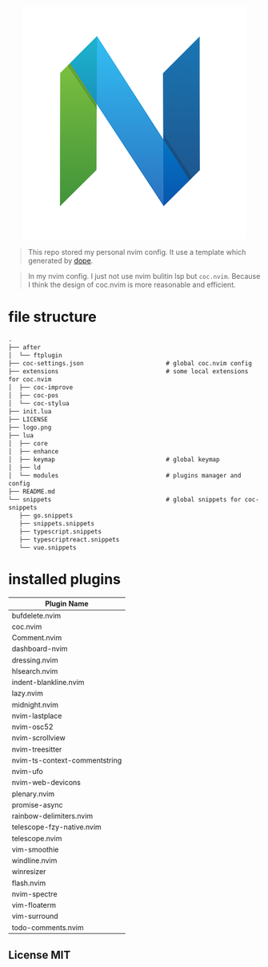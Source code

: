 <p align="center">
    <img src="./logo.png"></img>
</p>

> This repo stored my personal nvim config. It use a template which generated by [dope](https://github.com/nvimdev/dope).

> In my nvim config. I just not use nvim bulitin lsp but `coc.nvim`. Because I think the design of coc.nvim is more reasonable and efficient.

# file structure

```
.
├── after
│  └── ftplugin
├── coc-settings.json                       # global coc.nvim config
├── extensions                              # some local extensions for coc.nvim
│  ├── coc-improve
│  ├── coc-pos
│  └── coc-stylua
├── init.lua
├── LICENSE
├── logo.png
├── lua
│  ├── core
│  ├── enhance
│  ├── keymap                               # global keymap
│  ├── ld
│  └── modules                              # plugins manager and config
├── README.md
└── snippets                                # global snippets for coc-snippets
   ├── go.snippets
   ├── snippets.snippets
   ├── typescript.snippets
   ├── typescriptreact.snippets
   └── vue.snippets
```

# installed plugins

| Plugin Name                   |
| ----------------------------- |
| bufdelete.nvim                |
| coc.nvim                      |
| Comment.nvim                  |
| dashboard-nvim                |
| dressing.nvim                 |
| hlsearch.nvim                 |
| indent-blankline.nvim         |
| lazy.nvim                     |
| midnight.nvim                 |
| nvim-lastplace                |
| nvim-osc52                    |
| nvim-scrollview               |
| nvim-treesitter               |
| nvim-ts-context-commentstring |
| nvim-ufo                      |
| nvim-web-devicons             |
| plenary.nvim                  |
| promise-async                 |
| rainbow-delimiters.nvim       |
| telescope-fzy-native.nvim     |
| telescope.nvim                |
| vim-smoothie                  |
| windline.nvim                 |
| winresizer                    |
| flash.nvim                    |
| nvim-spectre                  |
| vim-floaterm                  |
| vim-surround                  |
| todo-comments.nvim            |

## License MIT
